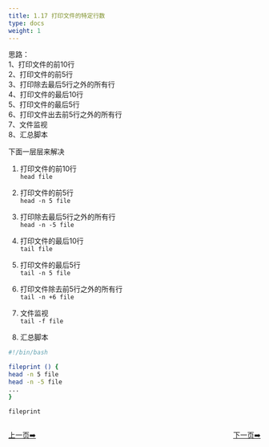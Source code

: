 ```yaml
---
title: 1.17 打印文件的特定行数                               
type: docs
weight: 1
---
```


思路：   
1、打印文件的前10行   
2、打印文件的前5行   
3、打印除去最后5行之外的所有行   
4、打印文件的最后10行   
5、打印文件的最后5行   
6、打印文件出去前5行之外的所有行   
7、文件监视   
8、汇总脚本   


下面一层层来解决   
    
1) 打印文件的前10行   
`head file`   

2) 打印文件的前5行    
`head -n 5 file`   

3) 打印除去最后5行之外的所有行   
`head -n -5 file`   

4) 打印文件的最后10行   
`tail file`   

5) 打印文件的最后5行   
`tail -n 5 file`   

6) 打印文件除去前5行之外的所有行   
`tail -n +6 file`   

7) 文件监视   
`tail -f file`   

8) 汇总脚本   
```bash
#!/bin/bash

fileprint () {
head -n 5 file   
head -n -5 file
...
}

fileprint
```   


<div style="display: flex;justify-content: space-between;align-items: center;">
<p><a href="https://books.linuxwt.com/linuxwtsbc/ChapterOne/shell8">上一页➡️</a></p>
<p><a href="https://books.linuxwt.com/linuxwtsbc/ChapterOne/shell10">下一页➡️</a></p>
</div>